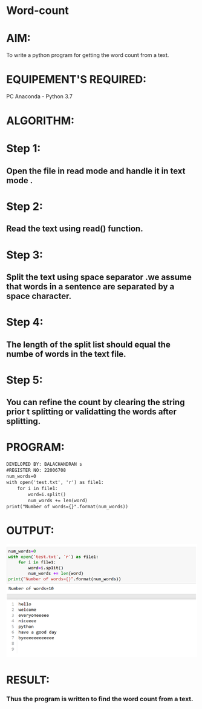 # Word-count
# AIM:
To write a python program for getting the word count from a text.
# EQUIPEMENT'S REQUIRED: 
PC
Anaconda - Python 3.7
# ALGORITHM: 
# Step 1:

## Open the file in read mode and handle it in text mode .

# Step 2: 

## Read the text using read() function.

# Step 3: 

## Split the text using space separator .we assume that words in a sentence are separated by a space character.

# Step 4:  

## The length of the split list should equal the numbe of words in the text file.

# Step 5: 

## You can refine the count by clearing the string prior t splitting or validatting the words after splitting.


# PROGRAM:
```
DEVELOPED BY: BALACHANDRAN s
#REGISTER NO: 22006708
num_words=0
with open('test.txt', 'r') as file1:
    for i in file1:
        word=i.split()
        num_words += len(word)
print("Number of words={}".format(num_words))
```
# OUTPUT:
!['output'](/Screenshot%20from%202023-01-26%2010-41-38.png)


# RESULT:

### Thus the program is written to find the word count from a text.
